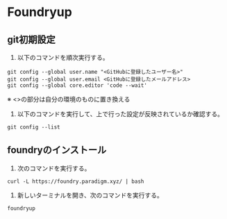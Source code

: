 # Foundryup

## git初期設定
1. 以下のコマンドを順次実行する。
```
git config --global user.name "<GitHubに登録したユーザー名>"
git config --global user.email <GitHubに登録したメールアドレス>
git config --global core.editor 'code --wait'
```
※ <>の部分は自分の環境のものに置き換える

1. 以下のコマンドを実行して、上で行った設定が反映されているか確認する。
```
git config --list
```

## foundryのインストール
1. 次のコマンドを実行する。
```
curl -L https://foundry.paradigm.xyz/ | bash
```

1. 新しいターミナルを開き、次のコマンドを実行する。
```
foundryup
```
